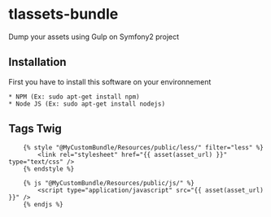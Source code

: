 tlassets-bundle
===============

Dump your assets using Gulp on Symfony2 project

## Installation

First you have to install this software on your environnement

    * NPM (Ex: sudo apt-get install npm)
    * Node JS (Ex: sudo apt-get install nodejs)

## Tags Twig

```` Twig
    {% style "@MyCustomBundle/Resources/public/less/" filter="less" %}
        <link rel="stylesheet" href="{{ asset(asset_url) }}" type="text/css" />
    {% endstyle %}

    {% js "@MyCustomBundle/Resources/public/js/" %}
        <script type="application/javascript" src="{{ asset(asset_url) }}" />
    {% endjs %}

````